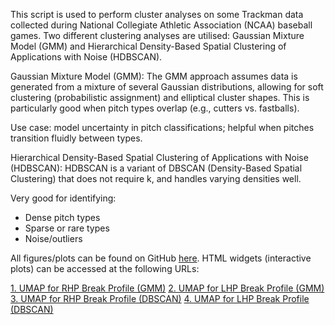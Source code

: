 This script is used to perform cluster analyses on some Trackman data collected during National Collegiate Athletic Association (NCAA) baseball games. Two different clustering analyses are utilised: Gaussian Mixture Model (GMM) and Hierarchical Density-Based Spatial Clustering of Applications with Noise (HDBSCAN). 

Gaussian Mixture Model (GMM):
The GMM approach assumes data is generated from a mixture of several Gaussian distributions, allowing for soft clustering (probabilistic assignment) and elliptical cluster shapes. This is particularly good when pitch types overlap (e.g., cutters vs. fastballs).

  Use case: model uncertainty in pitch classifications; helpful when pitches transition fluidly between types.


Hierarchical Density-Based Spatial Clustering of Applications with Noise (HDBSCAN):
HDBSCAN is a variant of DBSCAN (Density-Based Spatial Clustering) that does not require k, and handles varying densities well.

  Very good for identifying:
  - Dense pitch types
  - Sparse or rare types
  - Noise/outliers


All figures/plots can be found on GitHub [here](https://github.com/billylozowski/PitchClassification_BB/tree/main/Figures). HTML widgets (interactive plots) can be accessed at the following URLs:

[1. UMAP for RHP Break Profile (GMM)](https://github.com/billylozowski/PitchClassification_BB/blob/main/Figures/UMAP%20for%20RHP%20Break%20Profile%20(GMM).html)
[2. UMAP for LHP Break Profile (GMM)](https://github.com/billylozowski/PitchClassification_BB/blob/main/Figures/UMAP%20Faceted%20by%20Cluster%20-%20LHP%20(GMM).png)
[3. UMAP for RHP Break Profile (DBSCAN)](https://uofnebraska-my.sharepoint.com/:u:/g/personal/37784478_nebraska_edu/EdLczmKGM-ZJoBMNeLdC4p4BwKaXRVJCnlyZqBARWA_ylw?e=9q1T6v)
[4. UMAP for LHP Break Profile (DBSCAN)](https://uofnebraska-my.sharepoint.com/:u:/g/personal/37784478_nebraska_edu/EVwRLqxv9AFPkp0SI-DTn_MBGljNpWR6e9W2NPYTO17Zrw?e=1fAMeC)